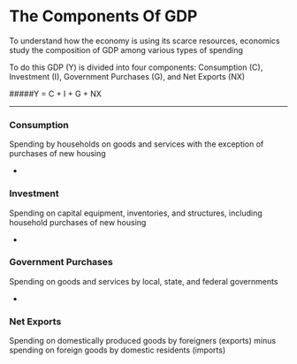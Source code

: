# The Components Of GDP

To understand how the economy is using its scarce resources, economics study the composition of GDP among various types of spending

To do this GDP (Y) is divided into four components: Consumption (C), Investment (I), Government Purchases (G), and Net Exports (NX)

#####Y = C + I + G + NX

***

### Consumption

Spending by households on goods and services with the exception of purchases of new housing

-

### Investment

Spending on capital equipment, inventories, and structures, including household purchases of new housing

-

### Government Purchases

Spending on goods and services by local, state, and federal governments

-

### Net Exports

Spending on domestically produced goods by foreigners (exports) minus spending on foreign goods by domestic residents (imports)
